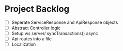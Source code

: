 # Project Backlog

- [ ] Seperate ServiceResponse and ApiResponse objects
- [ ] Abstract Controller logic
- [ ] Setup ws server/ syncTransactions() async
- [ ] Api routes into a file
- [ ] Localization
